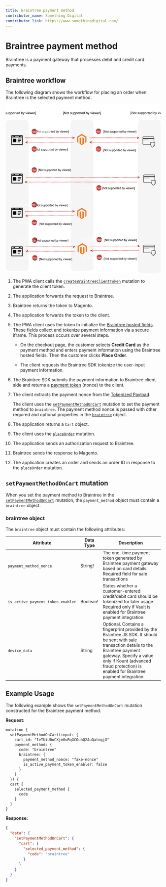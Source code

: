 ```yaml
---
title: Braintree payment method
contributor_name: Something Digital
contributor_link: https://www.somethingdigital.com/
---
```


# Braintree payment method

Braintree is a payment gateway that processes debit and credit card payments.

## Braintree workflow

The following diagram shows the workflow for placing an order when Braintree is the selected payment method.

![Braintree sequence diagram](../../_images/graphql/braintree.svg)

1. The PWA client calls the [`createBraintreeClientToken`]({{page.baseurl}}/graphql/mutations/create-braintree-client-token.html) mutation to generate the client token.

1. The application forwards the request to Braintree.

1. Braintree returns the token to Magento.

1. The application forwards the token to the client.

1. The PWA client uses the token to initialize the [Braintree hosted fields](https://developers.braintreepayments.com/guides/hosted-fields/overview/javascript/v3). These fields collect and tokenize payment information via a secure iframe. This process occurs over several steps.

   -  On the checkout page, the customer selects **Credit Card** as the payment method and enters payment information using the Braintree hosted fields. Then the customer clicks **Place Order**.

   -  The client requests the Braintree SDK tokenize the user-input payment information.

1. The Braintree SDK submits the payment information to Braintree client-side and returns a [payment token](https://braintree.github.io/braintree-web/3.46.0/HostedFields.html#tokenize) (nonce) to the client.

1. The client extracts the payment nonce from the [Tokenized Payload](https://braintree.github.io/braintree-web/3.46.0/HostedFields.html#~tokenizePayload).

   The client uses the [`setPaymentMethodOnCart`]({{page.baseurl}}/graphql/mutations/set-payment-method.html) mutation to set the payment method to `braintree`. The payment method nonce is passed with other required and optional properties in the [`braintree`](#braintree-object) object.

1. The application returns a `Cart` object.

1. The client uses the [`placeOrder`]({{page.baseurl}}/graphql/mutations/place-order.html) mutation.

1. The application sends an authorization request to Braintree.

1. Braintree sends the response to Magento.

1. The application creates an order and sends an order ID in response to the `placeOrder` mutation.

## `setPaymentMethodOnCart` mutation

When you set the payment method to Braintree in the [`setPaymentMethodOnCart`]({{page.baseurl}}/graphql/mutations/set-payment-method.html) mutation, the `payment_method` object must contain a `braintree` object.

### braintree object

The `braintree` object must contain the following attributes:

Attribute |  Data Type | Description
--- | --- | ---
`payment_method_nonce` | String! | The one-time payment token generated by Braintree payment gateway based on card details. Required field for sale transactions
`is_active_payment_token_enabler` | Boolean! | States whether a customer-entered credit/debit card should be tokenized for later usage. Required only if Vault is enabled for Braintree payment integration
`device_data` | String | Optional. Contains a fingerprint provided by the Braintree JS SDK. It should be sent with sale transaction details to the Braintree payment gateway. Specify a value only if Kount (advanced fraud protection) is enabled for Braintree payment integration

## Example Usage

The following example shows the `setPaymentMethodOnCart` mutation constructed for the Braintree payment method.

**Request:**

```text
mutation {
  setPaymentMethodOnCart(input: {
    cart_id: "IeTUiU0oCXjm0uRqGCOuhQ2AuQatogjG"
    payment_method: {
      code: "braintree"
      braintree: {
        payment_method_nonce: "fake-nonce"
        is_active_payment_token_enabler: false
      }
    }
  }) {
  cart {
    selected_payment_method {
      code
    }
  }
}
```

**Response:**

```json
{
  "data": {
    "setPaymentMethodOnCart": {
      "cart": {
        "selected_payment_method": {
          "code": "braintree"
        }
      }
    }
  }
}
```

